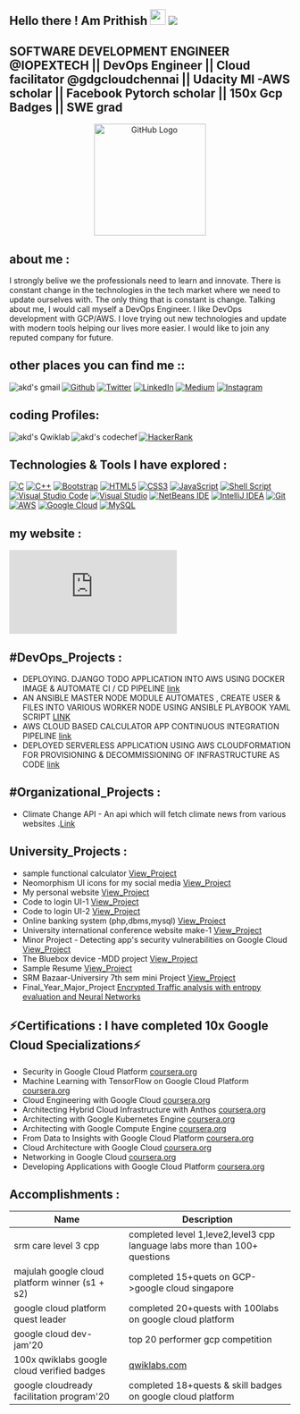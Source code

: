 Hello there ! Am Prithish <img src="https://media.giphy.com/media/hvRJCLFzcasrR4ia7z/giphy.gif" width="28">
![](https://komarev.com/ghpvc/?username=imprithwishghosh)
----------------------------------------------------------
SOFTWARE DEVELOPMENT ENGINEER @IOPEXTECH  || DevOps Engineer || Cloud facilitator @gdgcloudchennai || Udacity Ml -AWS scholar || Facebook Pytorch scholar || 150x Gcp Badges || SWE grad
----------------------------------------------------------
<div align="center">
<img src="https://raw.githubusercontent.com/RaghavK16/RaghavK16/master/octo.gif" alt="GitHub Logo" width="200" height="200" />
</div>

about me :
------------------------------
I strongly belive we the professionals need to learn and innovate. There is constant change in the technologies in the tech market where we need to update ourselves with. The only thing that is constant is change. Talking about me, I would call myself a DevOps Engineer. I like DevOps development with GCP/AWS. I love trying out new technologies and update with modern tools helping our lives more easier. I would like to join any reputed company for future.

other places you can find me ::
----------------------
 <p>
<a href="https://github.com/imprithwishghosh" target="_blank"><img alt="Github" src="https://img.shields.io/badge/GitHub-%2312100E.svg?&style=for-the-badge&logo=Github&logoColor=white"/></a>
<a href="https://twitter.com/PrithishGhosh5" target="_blank"><img alt="Twitter" src="https://img.shields.io/badge/twitter-%231DA1F2.svg?&style=for-the-badge&logo=twitter&logoColor=white"/></a> 
<a href="https://www.linkedin.com/in/prithish-ghosh-097207163/" target="_blank"><img alt="LinkedIn" src="https://img.shields.io/badge/linkedin-%230077B5.svg?&style=for-the-badge&logo=linkedin&logoColor=white"/></a>
<a href="https://medium.com/@prithishghosh" target="_blank"><img alt="Medium" src="https://img.shields.io/badge/medium-%2312100E.svg?&style=for-the-badge&logo=medium&logoColor=white"/></a>
<a href="https://www.instagram.com/why_not_prithwish/" target="_blank"><img alt="Instagram" src="https://img.shields.io/badge/instagram-%23E4405F.svg?style=for-the-badge&logo=Instagram&logoColor=white"/></a>
<a href="mailto:prithishghosh619@gmail.com">
<img align="left" alt="akd's gmail" src="https://img.shields.io/badge/Gmail-EA4335?style=for-the-badge&logo=Gmail&logoColor=white"/></a>
  </p>

coding Profiles: 
-------------------------
<p>
<a href="https://www.hackerrank.com/prithishghosh619" target="_blank"><img alt="HackerRank" src="https://img.shields.io/badge/-Hackerrank-2EC866?style=for-the-badge&logo=HackerRank&logoColor=white"/></a>
  <a href="https://www.qwiklabs.com/public_profiles/78282992-f53a-4ae3-aae8-c594e566f6cf">
<img align="left" alt="akd's Qwiklab" src="https://img.shields.io/badge/Qwiklabs-F5CD0E?style=for-the-badge&logo=Qwiklabs&logoColor=black" /></a>
<a href="https://www.codechef.com/users/prithishghosh6">
<img align="left" alt="akd's codechef" src="https://img.shields.io/badge/Codechef-5B4638?style=for-the-badge&logo=CodeChef&logoColor=white" /></a>
  </p>

Technologies & Tools I have explored :
--------------------------------------
<p><a href="#" target="_blank"><img alt="C" src="https://img.shields.io/badge/c-%2300599C.svg?style=for-the-badge&logo=c&logoColor=white"/></a> <a href="#" target="_blank"><img alt="C++" src="https://img.shields.io/badge/c++-%2300599C.svg?style=for-the-badge&logo=c%2B%2B&logoColor=white"/></a> <a href="#" target="_blank"><img alt="Bootstrap" src="https://img.shields.io/badge/bootstrap-%23563D7C.svg?style=for-the-badge&logo=bootstrap&logoColor=white"/></a>  <a href="#" target="_blank"><img alt="HTML5" src="https://img.shields.io/badge/html5-%23E34F26.svg?style=for-the-badge&logo=html5&logoColor=white"/></a> <a href="#" target="_blank"><img alt="CSS3" src="https://img.shields.io/badge/css3-%231572B6.svg?style=for-the-badge&logo=css3&logoColor=white"/></a> <a href="#" target="_blank"><img alt="JavaScript" src="https://img.shields.io/badge/javascript-%23323330.svg?style=for-the-badge&logo=javascript&logoColor=%23F7DF1E"/></a> <a href="#" target="_blank"><img alt="Shell Script" src="https://img.shields.io/badge/shell_script-%23121011.svg?style=for-the-badge&logo=gnu-bash&logoColor=white"/></a> <a href="#" target="_blank"><img alt="Visual Studio Code" src="https://img.shields.io/badge/VisualStudioCode-0078d7.svg?style=for-the-badge&logo=visual-studio-code&logoColor=white"/></a> <a href="#" target="_blank"><img alt="Visual Studio" src="https://img.shields.io/badge/VisualStudio-5C2D91.svg?style=for-the-badge&logo=visual-studio&logoColor=white"/></a> <a href="#" target="_blank"><img alt="NetBeans IDE" src="https://img.shields.io/badge/NetBeansIDE-1B6AC6.svg?style=for-the-badge&logo=apache-netbeans-ide&logoColor=white"/></a> <a href="#" target="_blank"><img alt="IntelliJ IDEA" src="https://img.shields.io/badge/IntelliJIDEA-000000.svg?style=for-the-badge&logo=intellij-idea&logoColor=white"/></a> <a href="#" target="_blank"><img alt="Git" src="https://img.shields.io/badge/git-%23F05033.svg?style=for-the-badge&logo=git&logoColor=white"/></a> <a href="#" target="_blank"><img alt="AWS" src="https://img.shields.io/badge/AWS-%23FF9900.svg?style=for-the-badge&logo=amazon-aws&logoColor=white"/></a> <a href="#" target="_blank"><img alt="Google Cloud" src="https://img.shields.io/badge/GoogleCloud-%234285F4.svg?style=for-the-badge&logo=google-cloud&logoColor=white"/></a> <a href="#" target="_blank"><img alt="MySQL" src="https://img.shields.io/badge/mysql-%2300f.svg?style=for-the-badge&logo=mysql&logoColor=white"/></a></p>

my website :
--------------------------
[![Website](https://img.shields.io/website?label=Click->me&style=for-the-badge&url=https%3A%2F%2Fcodestackr.com)](https://imprithishg.netlify.app/)<br/>

#DevOps_Projects : 
---------------------------------------------
- DEPLOYING. DJANGO TODO APPLICATION INTO AWS USING DOCKER IMAGE & AUTOMATE CI / CD PIPELINE [link](https://github.com/imprithwishghosh/resume/blob/master/Devops%20Project%201%20_.pdf)
- AN ANSIBLE MASTER NODE MODULE AUTOMATES , CREATE USER & FILES INTO VARIOUS WORKER NODE USING ANSIBLE PLAYBOOK YAML SCRIPT
[LINK](https://github.com/imprithwishghosh/resume/blob/master/ansible%20.pdf)
- AWS CLOUD BASED CALCULATOR APP CONTINUOUS INTEGRATION PIPELINE [link](https://docs.google.com/document/d/1uvZAfrHwcBjAoOpFj5w71xMXf_VEp321tnoTon72gac/edit?usp=sharing)
- DEPLOYED SERVERLESS APPLICATION USING AWS CLOUDFORMATION FOR PROVISIONING & DECOMMISSIONING OF INFRASTRUCTURE AS CODE  [link](https://docs.google.com/document/d/1G4wnbDoAf66s5_HxrnoCAjkV16QNKO31/edit?usp=sharing&ouid=101726868205112966296&rtpof=true&sd=true)

#Organizational_Projects :
-----------------------------------------------------
- Climate Change API - An api which will fetch climate news from various websites .[Link](https://github.com/imprithwishghosh/Climate-change-api)

University_Projects :
----------------------------------------

- sample functional calculator [View_Project](https://imprithwishghosh.github.io/JS-calculator/)
- Neomorphism UI icons for my social media [View_Project](https://imprithwishghosh.github.io/Neomorphism-UI-/)
- My personal website [View_Project](https://imprithwishghosh.github.io/Portfolio/)
- Code to login UI-1 [View_Project](https://imprithwishghosh.github.io/UI-TO-CODE/page1.html)
- Code to login UI-2 [View_Project](https://imprithwishghosh.github.io/UI-TO-CODE/page2.html)
- Online banking system (php,dbms,mysql) [View_Project](https://github.com/imprithwishghosh/online-banking-system)
- University international conference website make-1 [View_Project](https://imprithwishghosh.github.io/project2/)
- Minor Project - Detecting app's security vulnerabilities on Google Cloud [View_Project](https://tinyurl.com/y3vb4vos)
- The Bluebox device -MDD project [View_Project](https://tinyurl.com/yj428yrk)
- Sample Resume [View_Project](https://imprithwishghosh.github.io/web-resume-165/)
- SRM Bazaar-Universiry 7th sem mini Project [View_Project](https://tinyurl.com/3xpnthm8) 
- Final_Year_Major_Project [Encrypted Traffic analysis with entropy evaluation and Neural Networks](https://tinyurl.com/yw3vaepp)

⚡Certifications : I have completed 10x Google Cloud Specializations⚡
----------------------------------------------------------------------------------------

- Security in Google Cloud Platform [coursera.org](https://coursera.org/share/f7203f91419e55c57ebe254fa0e88b9e)
- Machine Learning with TensorFlow on Google Cloud Platform [coursera.org](https://coursera.org/share/949891095046e5dd85bdcd1a6228adea)
- Cloud Engineering with Google Cloud [coursera.org](https://coursera.org/share/52f66f6cb991005d843232b0f2148a10)
- Architecting Hybrid Cloud Infrastructure with Anthos [coursera.org](https://coursera.org/share/a9861901b667b5225e3b58d452d396bb)
- Architecting with Google Kubernetes Engine [coursera.org](https://coursera.org/share/64e642117f787fd33c5156b72918869b)
- Architecting with Google Compute Engine [coursera.org](https://coursera.org/share/b207f42a9c208965fa0222b75b0447d4)
- From Data to Insights with Google Cloud Platform [coursera.org](https://coursera.org/share/3c0b210847bb9eec7df4fe7a579042b8)
- Cloud Architecture with Google Cloud [coursera.org](https://coursera.org/share/91bcadc2c64b51a991efc32c46dafc51)
- Networking in Google Cloud [coursera.org](https://coursera.org/share/9b504fbb4776b50d65ba744b13c3f6ab)
- Developing Applications with Google Cloud Platform [coursera.org](https://coursera.org/share/98b1a3f79788e58519d793b5243e104a)

Accomplishments :
------------------

|   Name                  |                 Description                                               |
|-------------------------|---------------------------------------------------------------------------|
|srm care level 3 cpp     |  completed level 1,leve2,level3 cpp language labs more than 100+ questions|
|majulah google cloud platform winner (s1 + s2)  | completed 15+quets on GCP->google cloud singapore  |
|google cloud platform quest leader|completed 20+quests with 100labs on google cloud platform         |
|google cloud dev-jam'20  |top 20 performer gcp competition                                           |
|100x qwiklabs google cloud verified badges | [qwiklabs.com](https://www.qwiklabs.com/public_profiles/78282992-f53a-4ae3-aae8-c594e566f6cf)|
|google cloudready facilitation program'20|completed 18+quests & skill badges on google cloud platform|


